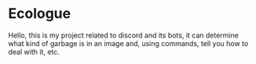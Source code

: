 # Ecologue
Hello, this is my project related to discord and its bots, it can determine what kind of garbage is in an image and, using commands, tell you how to deal with it, etc.
